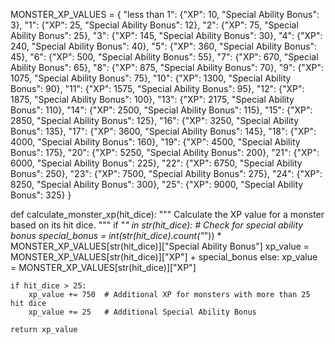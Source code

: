 MONSTER_XP_VALUES = {
    "less than 1": {"XP": 10, "Special Ability Bonus": 3},
    "1": {"XP": 25, "Special Ability Bonus": 12},
    "2": {"XP": 75, "Special Ability Bonus": 25},
    "3": {"XP": 145, "Special Ability Bonus": 30},
    "4": {"XP": 240, "Special Ability Bonus": 40},
    "5": {"XP": 360, "Special Ability Bonus": 45},
    "6": {"XP": 500, "Special Ability Bonus": 55},
    "7": {"XP": 670, "Special Ability Bonus": 65},
    "8": {"XP": 875, "Special Ability Bonus": 70},
    "9": {"XP": 1075, "Special Ability Bonus": 75},
    "10": {"XP": 1300, "Special Ability Bonus": 90},
    "11": {"XP": 1575, "Special Ability Bonus": 95},
    "12": {"XP": 1875, "Special Ability Bonus": 100},
    "13": {"XP": 2175, "Special Ability Bonus": 110},
    "14": {"XP": 2500, "Special Ability Bonus": 115},
    "15": {"XP": 2850, "Special Ability Bonus": 125},
    "16": {"XP": 3250, "Special Ability Bonus": 135},
    "17": {"XP": 3600, "Special Ability Bonus": 145},
    "18": {"XP": 4000, "Special Ability Bonus": 160},
    "19": {"XP": 4500, "Special Ability Bonus": 175},
    "20": {"XP": 5250, "Special Ability Bonus": 200},
    "21": {"XP": 6000, "Special Ability Bonus": 225},
    "22": {"XP": 6750, "Special Ability Bonus": 250},
    "23": {"XP": 7500, "Special Ability Bonus": 275},
    "24": {"XP": 8250, "Special Ability Bonus": 300},
    "25": {"XP": 9000, "Special Ability Bonus": 325}
}

def calculate_monster_xp(hit_dice):
    """
    Calculate the XP value for a monster based on its hit dice.
    """
    if "*" in str(hit_dice):  # Check for special ability bonus
        special_bonus = int(str(hit_dice).count("*")) * MONSTER_XP_VALUES[str(hit_dice)]["Special Ability Bonus"]
        xp_value = MONSTER_XP_VALUES[str(hit_dice)]["XP"] + special_bonus
    else:
        xp_value = MONSTER_XP_VALUES[str(hit_dice)]["XP"]
    
    if hit_dice > 25:
        xp_value += 750  # Additional XP for monsters with more than 25 hit dice
        xp_value += 25   # Additional Special Ability Bonus
    
    return xp_value